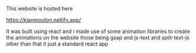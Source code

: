 This website is hosted here 

https://kianmouton.netlify.app/

It was built using react and i made use of some animation libraries to create 
the animations on the website
those being gsap and js-text and split-text-js
other than that it just a standard react app
